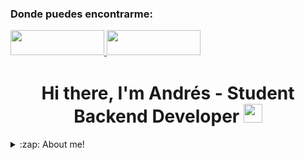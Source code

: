 ### Donde puedes encontrarme:

<a href="https://www.linkedin.com/in/andres-arias-792364229/" target="_blank">
<img src="https://user-images.githubusercontent.com/101019474/211182183-c9afd5c2-6c64-495c-9ca9-a275ddcbc7f3.png" width=150 height=40 style="margin-bottom: 5px;" />
</a>
<a href="https://github.com/AndresCortesA" target="_blank">
<img src="https://user-images.githubusercontent.com/101019474/211182377-07f411bf-f0c9-40e4-b738-fae2a0ef366c.png" width=150 height=40 style="margin-bottom: 5px;" />
</a>

<h1 align="center">Hi there, I'm Andrés - Student Backend Developer <img src="./src/wave.gif" width="30px"></h1>

<details>
  <p>Interesado en data analytics y backend en java, actualmente me encuentro estudiando y practicando spring, java avanzado, MySQL, Go (golang).</p>

  <summary>:zap: About me!</summary>

  <br />

  ---

  <h3 align="center"><img src="./src/0101.GIF" width="25px" height="25px"> Languages and Tools</h3>
  <img src="https://user-images.githubusercontent.com/101019474/212137074-908d9360-73e9-4f55-bc7d-b9316d791266.png" width="1000" height="300" />
  <p align="center">
    <a> <img src="https://img.shields.io/badge/GO-1.20-blue"/> </a>
    <a> <img src="https://img.shields.io/badge/Java-15-orange"/> </a>
    <a> <img src="https://img.shields.io/badge/MySQL-8-blue"/> </a>
    <a> <img src="https://img.shields.io/badge/SpringBoot-framework-brightgreen"/> </a>
  </p>

  ---

  <h3 align="left">GitHub Stats</h3>

  <div>
    <a href="https://github.com/AndresCortesA">
      <img height="180em" src="https://github-readme-stats.vercel.app/api?username=AndresCortesA&show_icons=true&theme=radical&include_all_commits=true&count_private=true"/>
      <img height="180em" src="https://github-readme-stats.vercel.app/api/top-langs/?username=AndresCortesA&layout=compact&langs_count=7&theme=radical"/>
    </a>
  </div>

  <!-- Snake animation -->
  <img src="https://github.com/AndresCortesA/AndresCortesA/blob/output/github-contribution-grid-snake.gif" alt="snake gif"/>

  ---

  ### 🏆 GitHub Profile Trophy

  [![trophy](https://github-profile-trophy.vercel.app/?username=AndresCortesA&no-frame=true&theme=onedark&rank=SECRET,SSS,SS,S,AAA,AA,A)](https://github.com/ryo-ma/github-profile-trophy)
</details>
